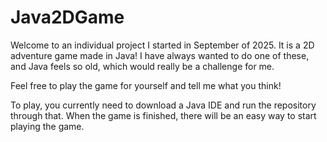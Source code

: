 # Java2DGame
Welcome to an individual project I started in September of 2025. It is a 2D adventure game made in Java!
I have always wanted to do one of these, and Java feels so old, which would really be a challenge for me.

Feel free to play the game for yourself and tell me what you think!

To play, you currently need to download a Java IDE and run the repository through that. When the game is finished,
there will be an easy way to start playing the game.

